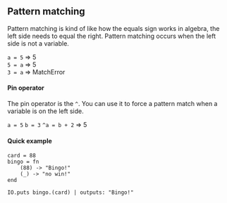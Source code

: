 ## Pattern matching

Pattern matching is kind of like how the equals sign works in algebra, the left side needs to equal the right. Pattern matching occurs when the left side is not a variable.

`a = 5` => 5  
`5 = a` => 5  
`3 = a` => MatchError

#### Pin operator

The pin operator is the `^`. You can use it to force a pattern match when a variable is on the left side.

`a = 5` 
`b = 3` 
`^a = b + 2` => 5

#### Quick example

```
card = 88
bingo = fn
	(88) -> "Bingo!"
	(_) -> "no win!"
end

IO.puts bingo.(card) | outputs: "Bingo!"
```